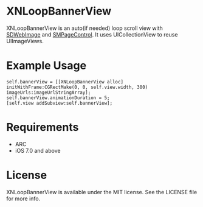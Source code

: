 # XNLoopBannerView

XNLoopBannerView is an auto(if needed) loop scroll view with [SDWebImage](https://github.com/rs/SDWebImage) and [SMPageControl](https://github.com/Spaceman-Labs/SMPageControl). It uses UICollectionView to reuse UIImageViews.

# Example Usage

	self.bannerView = [[XNLoopBannerView alloc] initWithFrame:CGRectMake(0, 0, self.view.width, 300) imageUrls:imageUrlStringArray];
	self.bannerView.animationDuration = 5;
	[self.view addSubview:self.bannerView];

# Requirements

* ARC
* iOS 7.0 and above

# License

XNLoopBannerView is available under the MIT license. See the LICENSE file for more info.